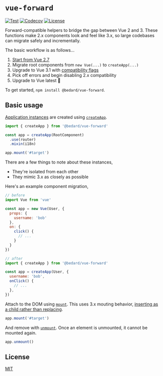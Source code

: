 # `vue-forward`

[![Test](https://github.com/scottbedard/vue-forward/actions/workflows/test.yml/badge.svg)](https://github.com/scottbedard/vue-forward/actions/workflows/test.yml)
[![Codecov](https://img.shields.io/codecov/c/github/scottbedard/vue-forward?token=IQSd84vERj)](https://codecov.io/gh/scottbedard/vue-forward)
[![License](https://img.shields.io/badge/license-MIT-blue)](https://github.com/scottbedard/vue-forward/blob/main/LICENSE)

Forward-compatible helpers to bridge the gap between Vue 2 and 3. These functions make 2.x components look and feel like 3.x, so large codebases can migrate safely and incrementally.

The basic workflow is as follows...

1. [Start from Vue 2.7](https://v2.vuejs.org/v2/guide/migration-vue-2-7)
2. Migrate root components from `new Vue(...)` to `createApp(...)`
3. Upgrade to Vue 3.1 with [compatibility flags](https://v3-migration.vuejs.org/migration-build.html)
4. Pick off errors and begin disabling 2.x compatibility
5. Upgrade to Vue latest 🎉

To get started, `npm install @bedard/vue-forward`.

## Basic usage

[Application instances](https://vuejs.org/guide/essentials/application.html#the-application-instance) are created using [`createApp`](https://vuejs.org/api/application.html#createapp).

```js
import { createApp } from '@bedard/vue-forward'

const app = createApp(RootComponent)
  .use(router)
  .mixin(i18n)

app.mount('#target')
```

There are a few things to note about these instances,

- They're isolated from each other
- They mimic 3.x as closely as possible

Here's an example component migration,

```js
// before
import Vue from 'vue'

const app = new Vue(User, {
  props: {
    username: 'bob'
  },
  on: {
    click() {
      // ...
    }
  }
})

// after
import { createApp } from '@bedard/vue-forward'

const app = createApp(User, {
  username: 'bob',
  onClick() {
    // ...
  },
})
```

Attach to the DOM using [`mount`](https://vuejs.org/api/application.html#app-mount). This uses 3.x mouting behavior, [inserting as a child rather than replacing](https://v3-migration.vuejs.org/breaking-changes/mount-changes.html#mounted-application-does-not-replace-the-element).

```js
app.mount('#target')
```

And remove with [`unmount`](https://vuejs.org/api/application.html#app-unmount). Once an element is unmounted, it cannot be mounted again.

```js
app.unmount()
```

## License

[MIT](https://github.com/scottbedard/vue-forward/blob/main/LICENSE)
